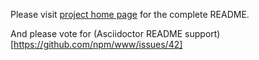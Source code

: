 Please visit [project home page](https://github.com/eshepelyuk/asciidoctor-plantuml.js) for the complete README.

And please vote for (Asciidoctor README support)[https://github.com/npm/www/issues/42]